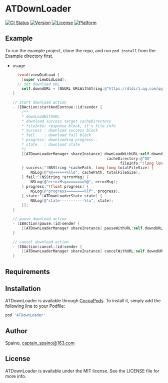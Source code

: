 # ATDownLoader

[![CI Status](https://img.shields.io/travis/Spaino/ATDownLoader.svg?style=flat)](https://travis-ci.org/Spaino/ATDownLoader)
[![Version](https://img.shields.io/cocoapods/v/ATDownLoader.svg?style=flat)](https://cocoapods.org/pods/ATDownLoader)
[![License](https://img.shields.io/cocoapods/l/ATDownLoader.svg?style=flat)](https://cocoapods.org/pods/ATDownLoader)
[![Platform](https://img.shields.io/cocoapods/p/ATDownLoader.svg?style=flat)](https://cocoapods.org/pods/ATDownLoader)

## Example

To run the example project, clone the repo, and run `pod install` from the Example directory first.

- usage

  ``````objective-c
  - (void)viewDidLoad {
      [super viewDidLoad];
  	// set download URL
      self.downdURL = [NSURL URLWithString:@"https://dldir1.qq.com/qqfile/QQforMac/QQ_V6.5.1.dmg"];
  }
  
  // start download action
  - (IBAction)startAndContnue:(id)sender {
      /**
      * downLoadWithURL 
      * download success target cacheDirectory
      * fileInfo: response block, it's file info
      * success : download success block
      * fail    : download fail block
      * progress: downloading progress..
      * state   : download state
      */
      [[ATDownLoaderManager shareInstance] downLoadWithURL:self.downdURL
                                            cacheDirectory:@"QQ"
                                                  fileInfo:^(long long totalFileSize) {                                                    NSLog(@"totalFileSize==========>%lld", totalFileSize);
      } success:^(NSString *cachePath, long long totalFileSize) {
          NSLog(@"%@++++++%lld", cachePath, totalFileSize);
      } fail:^(NSString *errorMsg) {
          NSLog(@"errorMsg========%@", errorMsg);
      } progress:^(float progress) {
          NSLog(@"progress========%lf", progress);
      } state:^(ATDownLoaderState state) {
          NSLog(@"state-----------%lu", state);
      }];
  }
  
  // pause download action
  - (IBAction)pause:(id)sender {
      [[ATDownLoaderManager shareInstance] pauseWithURL:self.downdURL];
  }
  
  // cancel download action
  - (IBAction)cancel:(id)sender {
      [[ATDownLoaderManager shareInstance] cancelWithURL:self.downdURL];
  }
  ``````


## Requirements

## Installation

ATDownLoader is available through [CocoaPods](https://cocoapods.org). To install
it, simply add the following line to your Podfile:

```ruby
pod 'ATDownLoader'
```

## Author

Spaino, captain_spaino@163.com

## License

ATDownLoader is available under the MIT license. See the LICENSE file for more info.
